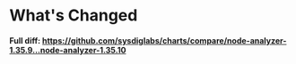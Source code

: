 # What's Changed

#### Full diff: https://github.com/sysdiglabs/charts/compare/node-analyzer-1.35.9...node-analyzer-1.35.10
